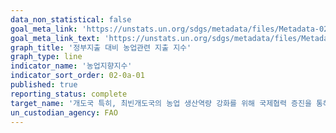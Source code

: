 ```yaml
---
data_non_statistical: false
goal_meta_link: 'https://unstats.un.org/sdgs/metadata/files/Metadata-02-0a-01.pdf'
goal_meta_link_text: 'https://unstats.un.org/sdgs/metadata/files/Metadata-02-0a-01.pdf'
graph_title: '정부지출 대비 농업관련 지출 지수'
graph_type: line
indicator_name: '농업지향지수'
indicator_sort_order: 02-0a-01
published: true
reporting_status: complete
target_name: '개도국 특히, 최빈개도국의 농업 생산역량 강화를 위해 국제협력 증진을 통해 농촌 지역 사회기반시설, 농업 연구 및 지원 서비스, 기술 개발, 식물 및 가축 유전자은행에 대한 투자 확대'
un_custodian_agency: FAO
---
```

